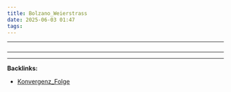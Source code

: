 ```yaml
---
title: Bolzano_Weierstrass
date: 2025-06-03 01:47
tags: 
---
```


----

### 






----

----
**Backlinks:**
- [Konvergenz_Folge](/konvergenz_folge)
